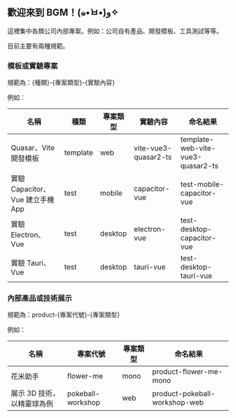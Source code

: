 ## 歡迎來到 BGM！(๑•̀ㅂ•́)و✧

這裡集中各類公司內部專案。例如：公司自有產品、開發模板、工具測試等等。

目前主要有兩種規範。

### 模板或實驗專案

規範為：{種類}-{專案類型}-{實驗內容}

例如：

| 名稱 | 種類 | 專案類型 | 實驗內容 | 命名結果 |
|-|-|-|-|-|
| Quasar、Vite 開發模板 | template | web | vite-vue3-quasar2-ts | template-web-vite-vue3-quasar2-ts |
| 實驗 Capacitor、Vue 建立手機 App | test | mobile | capacitor-vue | test-mobile-capacitor-vue |
| 實驗 Electron、Vue | test | desktop | electron-vue | test-desktop-capacitor-vue |
| 實驗 Tauri、Vue | test | desktop | tauri-vue | test-desktop-tauri-vue |

### 內部產品或技術展示

規範為：product-{專案代號}-{專案類型}

例如：

| 名稱 | 專案代號 | 專案類型 | 命名結果 |
|-|-|-|-|
| 花米助手 | flower-me | mono | product-flower-me-mono |
| 展示 3D 技術，以精靈球為例 | pokeball-workshop | web | product-pokeball-workshop-web |
